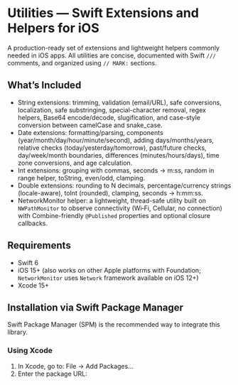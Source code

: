 # Utilities — Swift Extensions and Helpers for iOS

A production-ready set of extensions and lightweight helpers commonly needed in iOS apps. All utilities are concise, documented with Swift `///` comments, and organized using `// MARK:` sections.

## What’s Included
- String extensions: trimming, validation (email/URL), safe conversions, localization, safe substringing, special-character removal, regex helpers, Base64 encode/decode, slugification, and case-style conversion between camelCase and snake_case.
- Date extensions: formatting/parsing, components (year/month/day/hour/minute/second), adding days/months/years, relative checks (today/yesterday/tomorrow), past/future checks, day/week/month boundaries, differences (minutes/hours/days), time zone conversions, and age calculation.
- Int extensions: grouping with commas, seconds -> m:ss, random in range helper, toString, even/odd, clamping.
- Double extensions: rounding to N decimals, percentage/currency strings (locale-aware), toInt (rounded), clamping, seconds -> h:mm:ss.
- NetworkMonitor helper: a lightweight, thread-safe utility built on `NWPathMonitor` to observe connectivity (Wi‑Fi, Cellular, no connection) with Combine-friendly `@Published` properties and optional closure callbacks.

## Requirements
- Swift 6
- iOS 15+ (also works on other Apple platforms with Foundation; `NetworkMonitor` uses `Network` framework available on iOS 12+)
- Xcode 15+

## Installation via Swift Package Manager
Swift Package Manager (SPM) is the recommended way to integrate this library.

### Using Xcode
1. In Xcode, go to: File → Add Packages…
2. Enter the package URL:
